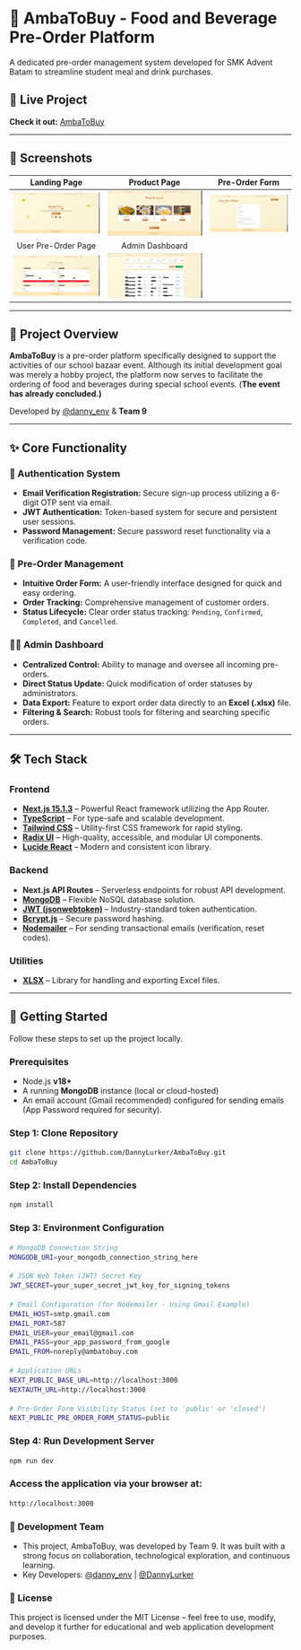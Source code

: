 # 🍔 AmbaToBuy - Food and Beverage Pre-Order Platform

A dedicated pre-order management system developed for SMK Advent Batam to streamline student meal and drink purchases.

## 🔗 Live Project
**Check it out:** [AmbaToBuy](https://amba-to-buy.vercel.app)

---

## 📸 Screenshots

| Landing Page | Product Page | Pre-Order Form |
| :---: | :---: | :---: |
| ![Landing Page](https://github.com/DannyLurker/AmbaToBuy/blob/main/ambatobuy.png?raw=true) | ![Product Page](https://github.com/DannyLurker/AmbaToBuy/blob/main/productamba.png?raw=true) | ![Pre-Order Form](https://github.com/DannyLurker/AmbaToBuy/blob/main/form-preorder.png?raw=true) |
| User Pre-Order Page | Admin Dashboard | |
| ![User Pre-Order Page](https://github.com/DannyLurker/AmbaToBuy/blob/main/cartamba-sensored.png?raw=true) | ![Admin Dashboard](https://github.com/DannyLurker/AmbaToBuy/blob/main/admin-page-sensored.png?raw=true) | |

---

## 📖 Project Overview

**AmbaToBuy** is a pre-order platform specifically designed to support the activities of our school bazaar event. Although its initial development goal was merely a hobby project, the platform now serves to facilitate the ordering of food and beverages during special school events. (**The event has already concluded.)**

Developed by [@danny_env](https://www.instagram.com/danny_env/) & **Team 9**

---

## ✨ Core Functionality

### 🔐 Authentication System
-   **Email Verification Registration:** Secure sign-up process utilizing a 6-digit OTP sent via email.
-   **JWT Authentication:** Token-based system for secure and persistent user sessions.
-   **Password Management:** Secure password reset functionality via a verification code.

### 🛒 Pre-Order Management
-   **Intuitive Order Form:** A user-friendly interface designed for quick and easy ordering.
-   **Order Tracking:** Comprehensive management of customer orders.
-   **Status Lifecycle:** Clear order status tracking: `Pending`, `Confirmed`, `Completed`, and `Cancelled`.

### 👨‍💼 Admin Dashboard
-   **Centralized Control:** Ability to manage and oversee all incoming pre-orders.
-   **Direct Status Update:** Quick modification of order statuses by administrators.
-   **Data Export:** Feature to export order data directly to an **Excel (.xlsx)** file.
-   **Filtering & Search:** Robust tools for filtering and searching specific orders.

---

## 🛠️ Tech Stack

### Frontend
-   **[Next.js 15.1.3](https://nextjs.org/)** – Powerful React framework utilizing the App Router.
-   **[TypeScript](https://www.typescriptlang.org/)** – For type-safe and scalable development.
-   **[Tailwind CSS](https://tailwindcss.com/)** – Utility-first CSS framework for rapid styling.
-   **[Radix UI](https://www.radix-ui.com/)** – High-quality, accessible, and modular UI components.
-   **[Lucide React](https://lucide.dev/)** – Modern and consistent icon library.

### Backend
-   **Next.js API Routes** – Serverless endpoints for robust API development.
-   **[MongoDB](https://www.mongodb.com/)** – Flexible NoSQL database solution.
-   **[JWT (jsonwebtoken)](https://jwt.io/)** – Industry-standard token authentication.
-   **[Bcrypt.js](https://www.npmjs.com/package/bcryptjs)** – Secure password hashing.
-   **[Nodemailer](https://nodemailer.com/about/)** – For sending transactional emails (verification, reset codes).

### Utilities
-   **[XLSX](https://github.com/SheetJS/sheetjs)** – Library for handling and exporting Excel files.

---

## 🚀 Getting Started

Follow these steps to set up the project locally.

### Prerequisites
-   Node.js **v18+**
-   A running **MongoDB** instance (local or cloud-hosted)
-   An email account (Gmail recommended) configured for sending emails (App Password required for security).

### Step 1: Clone Repository
```bash
git clone https://github.com/DannyLurker/AmbaToBuy.git
cd AmbaToBuy
```

### Step 2: Install Dependencies
```bash
npm install
```

### Step 3: Environment Configuration
```bash
# MongoDB Connection String
MONGODB_URI=your_mongodb_connection_string_here

# JSON Web Token (JWT) Secret Key
JWT_SECRET=your_super_secret_jwt_key_for_signing_tokens

# Email Configuration (for Nodemailer - Using Gmail Example)
EMAIL_HOST=smtp.gmail.com
EMAIL_PORT=587
EMAIL_USER=your_email@gmail.com
EMAIL_PASS=your_app_password_from_google
EMAIL_FROM=noreply@ambatobuy.com

# Application URLs
NEXT_PUBLIC_BASE_URL=http://localhost:3000
NEXTAUTH_URL=http://localhost:3000

# Pre-Order Form Visibility Status (set to 'public' or 'closed')
NEXT_PUBLIC_PRE_ORDER_FORM_STATUS=public
```

### Step 4: Run Development Server
```bash
npm run dev
```

### Access the application via your browser at:
```bash
http://localhost:3000
```

### 👥 Development Team
- This project, AmbaToBuy, was developed by Team 9. It was built with a strong focus on collaboration, technological exploration, and continuous learning.
- Key Developers: [@danny_env](https://www.instagram.com/danny_env/) | [@DannyLurker](https://x.com/DannyLurker)

### 📜 License
This project is licensed under the MIT License – feel free to use, modify, and develop it further for educational and web application development purposes.
